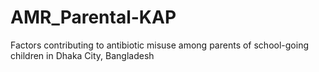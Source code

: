 # AMR_Parental-KAP
Factors contributing to antibiotic misuse among parents of school-going children in Dhaka City, Bangladesh
